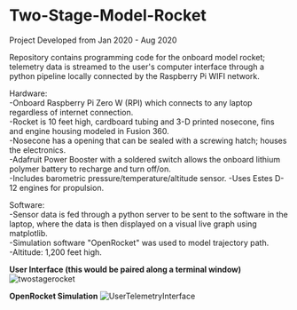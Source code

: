# Two-Stage-Model-Rocket
Project Developed from Jan 2020 - Aug 2020

Repository contains programming code for the onboard model rocket; telemetry data is streamed to the user's computer interface through a python pipeline locally connected by the Raspberry Pi WIFI network. 

Hardware:  
-Onboard Raspberry Pi Zero W (RPI) which connects to any laptop regardless of internet connection.  
-Rocket is 10 feet high, cardboard tubing and 3-D printed nosecone, fins and engine housing modeled in Fusion 360.  
-Nosecone has a opening that can be sealed with a screwing hatch; houses the electronics.  
-Adafruit Power Booster with a soldered switch allows the onboard lithium polymer battery to recharge and turn off/on.  
-Includes barometric pressure/temperature/altitude sensor. -Uses Estes D-12 engines for propulsion.   

Software:  
-Sensor data is fed through a python server to be sent to the software in the laptop, where the data is then displayed on a visual live graph using matplotlib.  
-Simulation software "OpenRocket" was used to model trajectory path.  
-Altitude: 1,200 feet high. 

**User Interface (this would be paired along a terminal window)**
![twostagerocket](https://user-images.githubusercontent.com/66987198/175840764-3f92e4e6-60d1-4050-af6c-6e6edec02db5.jpg)

**OpenRocket Simulation**
![UserTelemetryInterface](https://user-images.githubusercontent.com/66987198/175840769-7e431b2a-1ab0-437e-a5a1-977c319641a9.png)
